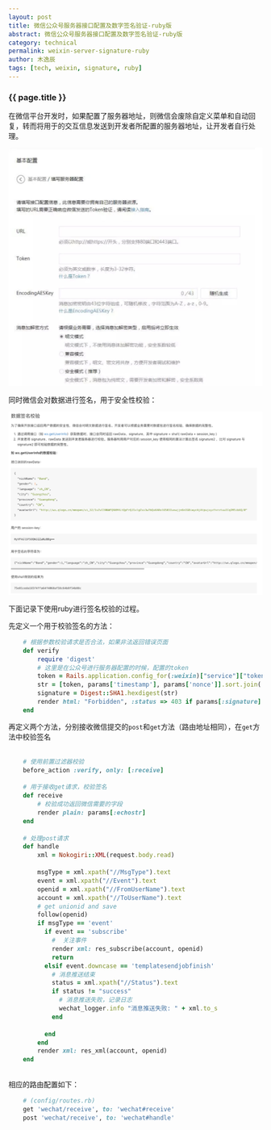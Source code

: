 ```yaml
---
layout: post
title: 微信公众号服务器接口配置及数字签名验证-ruby版
abstract: 微信公众号服务器接口配置及数字签名验证-ruby版
category: technical
permalink: weixin-server-signature-ruby
author: 木逸辰
tags: [tech, weixin, signature, ruby]
---
```


### {{ page.title }}

在微信平台开发时，如果配置了服务器地址，则微信会废除自定义菜单和自动回复，转而将用于的交互信息发送到开发者所配置的服务器地址，让开发者自行处理。

![weixin server](/assets/images/2019-05-06-weixin-server-url.png)


同时微信会对数据进行签名，用于安全性校验：

![weixin signature](/assets/images/2019-05-06-weixin-signature.jpg)

下面记录下使用ruby进行签名校验的过程。

先定义一个用于校验签名的方法：

```ruby
    # 根据参数校验请求是否合法，如果非法返回错误页面
    def verify
        require 'digest'
        # 这里是在公众号进行服务器配置的时候，配置的token
        token = Rails.application.config_for(:weixin)["service"]["token"]
        str = [token, params['timestamp'], params['nonce']].sort.join('')
        signature = Digest::SHA1.hexdigest(str)
        render html: "Forbidden", :status => 403 if params[:signature] != signature
    end
```

再定义两个方法，分别接收微信提交的`post`和`get`方法（路由地址相同），在`get`方法中校验签名

```ruby

    # 使用前置过滤器校验
    before_action :verify, only: [:receive]

    # 用于接收get请求，校验签名
    def receive
        # 校验成功返回微信需要的字段
        render plain: params[:echostr]
    end

    # 处理post请求
    def handle
        xml = Nokogiri::XML(request.body.read)

        msgType = xml.xpath("//MsgType").text
        event = xml.xpath("//Event").text
        openid = xml.xpath("//FromUserName").text
        account = xml.xpath("//ToUserName").text
        # get unionid and save
        follow(openid)
        if msgType == 'event'
          if event == 'subscribe'
            #  关注事件
            render xml: res_subscribe(account, openid)
            return
          elsif event.downcase == 'templatesendjobfinish'
            # 消息推送结束
            status = xml.xpath("//Status").text
            if status != "success"
              # 消息推送失败，记录日志
              wechat_logger.info "消息推送失败: " + xml.to_s
            end

          end
        end
        render xml: res_xml(account, openid)
    end
    
```

相应的路由配置如下：

```ruby
    # (config/routes.rb)
    get 'wechat/receive', to: 'wechat#receive'
    post 'wechat/receive', to: 'wechat#handle'
```



